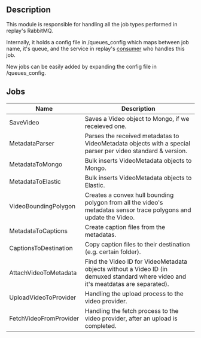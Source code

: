 ## Description

This module is responsible for handling all the job types performed in replay's RabbitMQ.

Internally, it holds a config file in /queues_config which maps between job name, it's queue, and the service in replay's [consumer](https://github.com/linnovate/replay-infra/tree/develop/consumer) who handles this job.

New jobs can be easily added by expanding the config file in /queues_config.

## Jobs

| Name                   | Description                                                                                                                        |
|------------------------|------------------------------------------------------------------------------------------------------------------------------------|
| SaveVideo              | Saves a Video object to Mongo, if we receieved one.                                                                                |
| MetadataParser         | Parses the received metadatas to VideoMetadata objects with a special parser per video standard & version.                         |
| MetadataToMongo        | Bulk inserts VideoMetadata objects to Mongo.                                                                                       |
| MetadataToElastic      | Bulk inserts VideoMetadata objects to Elastic.                                                                                     |
| VideoBoundingPolygon   | Creates a convex hull bounding polygon from all the video's metadatas sensor trace polygons and update the Video.                  |
| MetadataToCaptions     | Create caption files from the metadatas.                                                                                           |
| CaptionsToDestination  | Copy caption files to their destination (e.g. certain folder).                                                                     |
| AttachVideoToMetadata  | Find the Video ID for VideoMetadata objects without a Video ID (in demuxed standard where video and it's meatdatas are separated). |
| UploadVideoToProvider  | Handling the upload process to the video provider.                                                                                 |
| FetchVideoFromProvider | Handling the fetch process to the video provider, after an upload is completed.                                                    |


